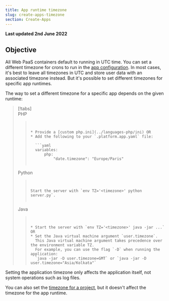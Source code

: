 ```yaml
---
title: App runtime timezone
slug: create-apps-timezone
section: Create-Apps
---
```


**Last updated 2nd June 2022**



## Objective  

All Web PaaS containers default to running in UTC time.
You can set a different timezone for crons to run in the [app configuration](./app-reference.md).
In most cases, it's best to leave all timezones in UTC and store user data with an associated timezone instead.
But it's possible to set different timezones for specific app runtimes.

The way to set a different timezone for a specific app depends on the given runtime:

> [!tabs]      
> PHP     
>> ``` false     
>> 
>> 
>> * Provide a [custom php.ini](../languages-php/ini) OR
>> * Add the following to your `.platform.app.yaml` file:
>> 
>>   ```yaml
>>   variables:
>>       php:
>>           "date.timezone": "Europe/Paris"
>>   ```
>> 
>> 
>> ```     
> Python     
>> ``` false     
>> 
>> 
>> Start the server with `env TZ='<timezone>' python server.py`.
>> 
>> 
>> ```     
> Java     
>> ``` false     
>> 
>> 
>> * Start the server with `env TZ='<timezone>' java -jar ...` OR
>> * Set the Java virtual machine argument `user.timezone`.
>>   This Java virtual machine argument takes precedence over the environment variable TZ.
>>   For example, you can use the flag `-D` when running the application:
>>   `java -jar -D user.timezone=GMT` or `java -jar -D user.timezone="Asia/Kolkata"`
>> 
>> ```     

Setting the application timezone only affects the application itself, not system operations such as log files.

You can also set the [timezone for a project](../administration/web/configure-project.md#general), but it doesn't affect the timezone for the app runtime.
